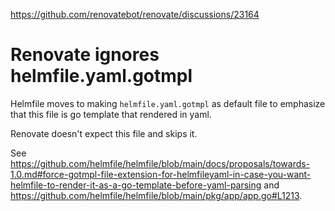https://github.com/renovatebot/renovate/discussions/23164

# Renovate ignores helmfile.yaml.gotmpl

Helmfile moves to making `helmfile.yaml.gotmpl` as default file to emphasize
that this file is go template that rendered in yaml.

Renovate doesn't expect this file and skips it.

See
<https://github.com/helmfile/helmfile/blob/main/docs/proposals/towards-1.0.md#force-gotmpl-file-extension-for-helmfileyaml-in-case-you-want-helmfile-to-render-it-as-a-go-template-before-yaml-parsing>
and <https://github.com/helmfile/helmfile/blob/main/pkg/app/app.go#L1213>.
